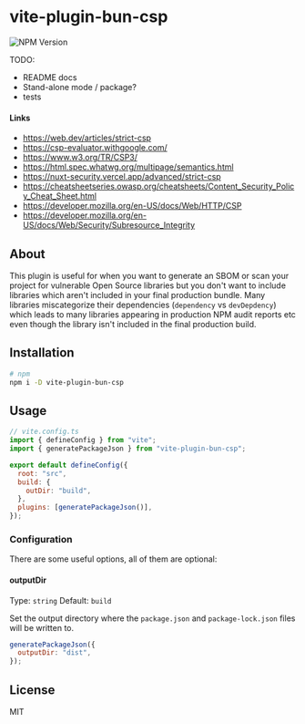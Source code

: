 # vite-plugin-bun-csp

![NPM Version](https://img.shields.io/npm/v/vite-plugin-bun-csp)

TODO:

- README docs
- Stand-alone mode / package?
- tests

#### Links

- https://web.dev/articles/strict-csp
- https://csp-evaluator.withgoogle.com/
- https://www.w3.org/TR/CSP3/
- https://html.spec.whatwg.org/multipage/semantics.html
- https://nuxt-security.vercel.app/advanced/strict-csp
- https://cheatsheetseries.owasp.org/cheatsheets/Content_Security_Policy_Cheat_Sheet.html
- https://developer.mozilla.org/en-US/docs/Web/HTTP/CSP
- https://developer.mozilla.org/en-US/docs/Web/Security/Subresource_Integrity

## About

This plugin is useful for when you want to generate an SBOM or scan your project for vulnerable Open Source libraries but you don't want to include libraries which aren't included in your final production bundle. Many libraries miscategorize their dependencies (`dependency` vs `devDepdency`) which leads to many libraries appearing in production NPM audit reports etc even though the library isn't included in the final production build.

## Installation

```bash
# npm
npm i -D vite-plugin-bun-csp
```

## Usage

```js
// vite.config.ts
import { defineConfig } from "vite";
import { generatePackageJson } from "vite-plugin-bun-csp";

export default defineConfig({
  root: "src",
  build: {
    outDir: "build",
  },
  plugins: [generatePackageJson()],
});
```

### Configuration

There are some useful options, all of them are optional:

#### outputDir

Type: `string`
Default: `build`

Set the output directory where the `package.json` and `package-lock.json` files will be written to.

```js
generatePackageJson({
  outputDir: "dist",
});
```

## License

MIT
